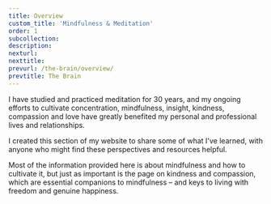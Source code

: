 ```yaml
---
title: Overview
custom_title: 'Mindfulness & Meditation'
order: 1
subcollection:
description:
nexturl:
nexttitle:
prevurl: /the-brain/overview/
prevtitle: The Brain
---
```



I have studied and practiced meditation for 30 years, and my ongoing efforts to cultivate concentration, mindfulness, insight, kindness, compassion and love have greatly benefited my personal and professional lives and relationships.

I created this section of my website to share some of what I've learned, with anyone who might find these perspectives and resources helpful.

Most of the information provided here is about mindfulness and how to cultivate it, but just as important is the page on kindness and compassion, which are essential companions to mindfulness – and keys to living with freedom and genuine happiness.